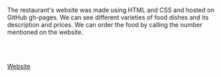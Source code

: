 
The restaurant's website was made using HTML and CSS and hosted on GitHub gh-pages. We can see different varieties of food dishes and its description and prices. We can order the food by calling the number mentioned on the website.

<br><br>

<a href="https://aditya423.github.io/ADITYA-S-RESTAURANT/" target="_blank">Website</a>
